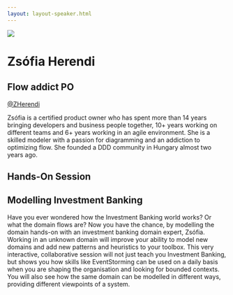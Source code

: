 ```yaml
---
layout: layout-speaker.html
---
```

<div class="container section featured-speaker">
  <div class="row">
    <div class="col-xs-12 col-sm-2 img-container">
      <img class="speaker-page-img" src="../img/speakers/Zsófia-Herendi-ON.png">
    </div>
    <div class="col-xs-12 col-sm-10 copy-container">
        <h1 class="speaker-header">Zsófia Herendi</h1>
        <h2 class="speaker-subtitle">Flow addict PO</h2>
        <p class="copy"><a class="speaker-handle" href="https://twitter.com/ZHerendi" target="_blank">@ZHerendi</a></p>
        <p class="copy">Zsófia is a certified product owner who has spent more than 14 years bringing developers and business people together, 10+ years working on different teams and 6+ years working in an agile environment. She is a skilled modeler with a passion for diagramming and an addiction to optimizing flow. She founded a DDD community in Hungary almost two years ago.</p>
        <h2 class="speaker-subheader">Hands-On Session</h2>
        <h2 class="speaker-subheader gold">Modelling Investment Banking</h2>
        <p class="copy">Have you ever wondered how the Investment Banking world works? Or what the domain flows are? Now you have the chance, by modelling the domain hands-on with an investment banking domain expert, Zsófia. Working in an unknown domain will improve your ability to model new domains and add new patterns and heuristics to your toolbox. This very interactive, collaborative session will not just teach you Investment Banking, but shows you how skills like EventStorming can be used on a daily basis when you are shaping the organisation and looking for bounded contexts. You will also see how the same domain can be modelled in different ways, providing different viewpoints of a system.</p>
    </div>
  </div>
</div>